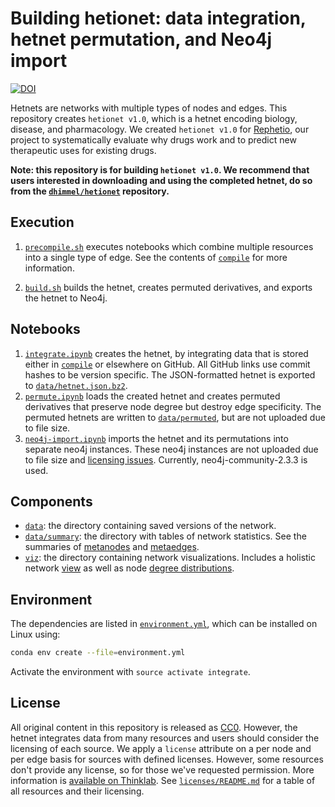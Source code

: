 # Building hetionet: data integration, hetnet permutation, and Neo4j import

[![DOI](https://zenodo.org/badge/14475/dhimmel/integrate.svg)](https://zenodo.org/badge/latestdoi/14475/dhimmel/integrate)

Hetnets are networks with multiple types of nodes and edges. This repository creates `hetionet v1.0`, which is a hetnet encoding biology, disease, and pharmacology. We created `hetionet v1.0` for [Rephetio](https://doi.org/10.15363/thinklab.4), our project to systematically evaluate why drugs work and to predict new therapeutic uses for existing drugs.

**Note: this repository is for building `hetionet v1.0`. We recommend that users interested in downloading and using the completed hetnet, do so from the [`dhimmel/hetionet`](https://github.com/dhimmel/hetionet) repository.**

## Execution

1. [`precompile.sh`](precompile.sh) executes notebooks which combine multiple resources into a single type of edge. See the contents of [`compile`](compile) for more information.

2. [`build.sh`](build.sh) builds the hetnet, creates permuted derivatives, and exports the hetnet to Neo4j.

## Notebooks

1. [`integrate.ipynb`](integrate.ipynb) creates the hetnet, by integrating data that is stored either in [`compile`](compile) or elsewhere on GitHub. All GitHub links use commit hashes to be version specific. The JSON-formatted hetnet is exported to [`data/hetnet.json.bz2`](data/hetnet.json.bz2).
2. [`permute.ipynb`](permute.ipynb) loads the created hetnet and creates permuted derivatives that preserve node degree but destroy edge specificity. The permuted hetnets are written to [`data/permuted`](data/permuted), but are not uploaded due to file size.
3. [`neo4j-import.ipynb`](neo4j-import.ipynb) imports the hetnet and its permutations into separate neo4j instances. These neo4j instances are not uploaded due to file size and [licensing issues](https://doi.org/10.15363/thinklab.d130). Currently, neo4j-community-2.3.3 is used.

## Components

+ [`data`](data): the directory containing saved versions of the network.
+ [`data/summary`](data/summary): the directory with tables of network statistics. See the summaries of [metanodes](data/summary/metanodes.tsv) and [metaedges](data/summary/metaedges.tsv).
+ [`viz`](viz): the directory containing network visualizations. Includes a holistic network [view](viz/network-5k.png) as well as node [degree distributions](viz/degrees.pdf).

## Environment

The dependencies are listed in [`environment.yml`](environment.yml), which can be installed on Linux using:

```sh
conda env create --file=environment.yml
```

Activate the environment with `source activate integrate`.

## License

All original content in this repository is released as [CC0](https://creativecommons.org/publicdomain/zero/1.0/ "CC0 1.0 Universal (CC0 1.0) Public Domain Dedication"). However, the hetnet integrates data from many resources and users should consider the licensing of each source. We apply a `license` attribute on a per node and per edge basis for sources with defined licenses. However, some resources don't provide any license, so for those we've requested permission. More information is [available on Thinklab](http://thinklab.com/discussion/integrating-resources-with-disparate-licensing-into-an-open-network/107). See [`licenses/README.md`](licenses/README.md) for a table of all resources and their licensing.
